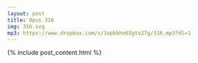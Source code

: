 ```yaml
---
layout: post
title: Opus 316
img: 316.svg
mp3: https://www.dropbox.com/s/3apkbhe65gtv27g/316.mp3?dl=1
---
```


{% include post_content.html %}
